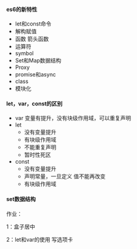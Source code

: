 #### es6的新特性

- let和const命令
- 解构赋值
- 函数 箭头函数
- 运算符
- symbol
- Set和Map数据结构
- Proxy
- promise和async
- class
- 模块化

#### let，var，const的区别

- var 变量有提升，没有块级作用域，可以重复声明
- let
  - 没有变量提升
  - 有块级作用域
  - 不能重复声明
  - 暂时性死区
- const
  - 没有变量提升
  - 声明常量，一旦定义 值不能再改变
  - 有块级作用域



#### set数据结构



作业：

1：盒子居中

2：let和var的使用 写选项卡